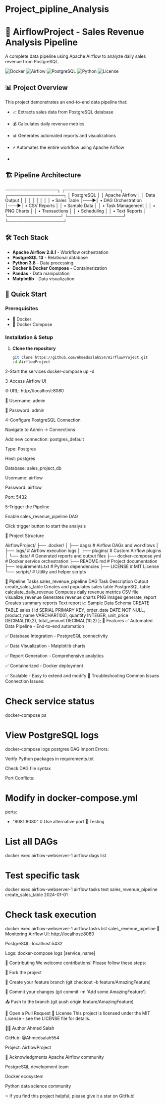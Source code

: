 # Project_pipline_Analysis
# 🚀 AirflowProject - Sales Revenue Analysis Pipeline

A complete data pipeline using Apache Airflow to analyze daily sales revenue from PostgreSQL.

![Docker](https://img.shields.io/badge/Docker-Enabled-2496ED?logo=docker)
![Airflow](https://img.shields.io/badge/Apache-Airflow-017CEE?logo=apacheairflow)
![PostgreSQL](https://img.shields.io/badge/PostgreSQL-13-336791?logo=postgresql)
![Python](https://img.shields.io/badge/Python-3.8-3776AB?logo=python)
![License](https://img.shields.io/badge/License-MIT-green)

## 📊 Project Overview

This project demonstrates an end-to-end data pipeline that:
- 📈 Extracts sales data from PostgreSQL database
- 💰 Calculates daily revenue metrics
- 📊 Generates automated reports and visualizations
- ⚡ Automates the entire workflow using Apache Airflow

- 
## 🏗️ Pipeline Architecture
─────────────────┐ ┌──────────────────┐ ┌──────────────────┐
│ PostgreSQL │ │ Apache Airflow │ │ Data Output │
│ │ │ │ │ │
│ • Sales Table │───▶│ • DAG Orchestration │───▶│ • CSV Reports │
│ • Sample Data │ │ • Task Management │ │ • PNG Charts │
│ • Transactions │ │ • Scheduling │ │ • Text Reports │
└─────────────────┘ └──────────────────┘ └──────────────────┘

## 🛠️ Tech Stack

- **Apache Airflow 2.8.1** - Workflow orchestration
- **PostgreSQL 13** - Relational database
- **Python 3.8** - Data processing
- **Docker & Docker Compose** - Containerization
- **Pandas** - Data manipulation
- **Matplotlib** - Data visualization

## 🚀 Quick Start

### Prerequisites
- 🐳 Docker
- 🐳 Docker Compose

### Installation & Setup

1. **Clone the repository**
   ```bash
   git clone https://github.com/Ahmedsalah554/AirflowProject.git
   cd AirflowProject
2-Start the services
 docker-compose up -d

 3-Access Airflow UI

 🌐 URL: http://localhost:8080

 👤 Username: admin

 🔑 Password: admin

4-Configure PostgreSQL Connection

 Navigate to Admin → Connections 

 Add new connection: postgres_default

 Type: Postgres

 Host: postgres

 Database: sales_project_db

 Username: airflow

 Password: airflow

 Port: 5432

5-Trigger the Pipeline

 Enable sales_revenue_pipeline DAG

 Click trigger button to start the analysis

📁 Project Structure


AirflowProject/
├── .docker/
│   ├── dags/                 # Airflow DAGs and workflows
│   ├── logs/                 # Airflow execution logs
│   ├── plugins/              # Custom Airflow plugins
│   └── data/                 # Generated reports and output files
├── docker-compose.yml        # Docker service orchestration
├── README.md                 # Project documentation
├── requirements.txt          # Python dependencies
├── LICENSE                   # MIT License
└── scripts/                  # Utility and helper scripts


🔧 Pipeline Tasks
sales_revenue_pipeline DAG
Task	Description	Output
create_sales_table	Creates and populates sales table	PostgreSQL table
calculate_daily_revenue	Computes daily revenue metrics	CSV file
visualize_revenue	Generates revenue charts	PNG images
generate_report	Creates summary reports	Text report
📈 Sample Data Schema
CREATE TABLE sales (
    id SERIAL PRIMARY KEY,
    order_date DATE NOT NULL,
    product_name VARCHAR(100),
    quantity INTEGER,
    unit_price DECIMAL(10,2),
    total_amount DECIMAL(10,2)
);
🎯 Features
✅ Automated Data Pipeline - End-to-end automation

✅ Database Integration - PostgreSQL connectivity

✅ Data Visualization - Matplotlib charts

✅ Report Generation - Comprehensive analytics

✅ Containerized - Docker deployment

✅ Scalable - Easy to extend and modify
🐛 Troubleshooting
Common Issues
Connection Issues:
# Check service status
docker-compose ps

# View PostgreSQL logs
docker-compose logs postgres
DAG Import Errors:

Verify Python packages in requirements.txt

Check DAG file syntax

Port Conflicts:
# Modify in docker-compose.yml
ports:
  - "8081:8080"  # Use alternative port
  🧪 Testing
  # List all DAGs
docker exec airflow-webserver-1 airflow dags list

# Test specific task
docker exec airflow-webserver-1 airflow tasks test sales_revenue_pipeline create_sales_table 2024-01-01

# Check task execution
docker exec airflow-webserver-1 airflow tasks list sales_revenue_pipeline
🔄 Monitoring
Airflow UI: http://localhost:8080

PostgreSQL: localhost:5432

Logs: docker-compose logs [service_name]

🤝 Contributing
We welcome contributions! Please follow these steps:

🍴 Fork the project

🌿 Create your feature branch (git checkout -b feature/AmazingFeature)

💾 Commit your changes (git commit -m 'Add some AmazingFeature')

📤 Push to the branch (git push origin feature/AmazingFeature)

🔔 Open a Pull Request
📄 License
This project is licensed under the MIT License - see the LICENSE file for details.

👨‍💻 Author
Ahmed Salah

GitHub: @Ahmedsalah554

Project: AirflowProject

🙏 Acknowledgments
Apache Airflow community

PostgreSQL development team

Docker ecosystem

Python data science community

⭐ If you find this project helpful, please give it a star on GitHub!
